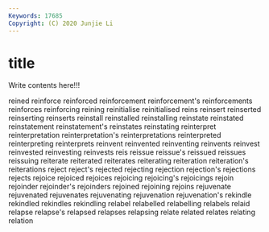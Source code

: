 ```yaml
---
Keywords: 17685
Copyright: (C) 2020 Junjie Li
---
```


# title

Write contents here!!!

reined 
reinforce 
reinforced 
reinforcement
reinforcement's 
reinforcements 
reinforces 
reinforcing 
reining 
reinitialise 
reinitialised 
reins 
reinsert 
reinserted
reinserting 
reinserts 
reinstall 
reinstalled 
reinstalling 
reinstate 
reinstated 
reinstatement 
reinstatement's 
reinstates
reinstating 
reinterpret 
reinterpretation 
reinterpretation's 
reinterpretations 
reinterpreted 
reinterpreting 
reinterprets 
reinvent 
reinvented
reinventing 
reinvents 
reinvest 
reinvested 
reinvesting 
reinvests 
reis 
reissue 
reissue's 
reissued
reissues 
reissuing 
reiterate 
reiterated 
reiterates 
reiterating 
reiteration 
reiteration's 
reiterations 
reject
reject's 
rejected 
rejecting 
rejection 
rejection's 
rejections 
rejects 
rejoice 
rejoiced 
rejoices
rejoicing 
rejoicing's 
rejoicings 
rejoin 
rejoinder 
rejoinder's 
rejoinders 
rejoined 
rejoining 
rejoins
rejuvenate 
rejuvenated 
rejuvenates 
rejuvenating 
rejuvenation 
rejuvenation's 
rekindle 
rekindled 
rekindles 
rekindling
relabel 
relabelled 
relabelling 
relabels 
relaid 
relapse 
relapse's 
relapsed 
relapses 
relapsing
relate 
related 
relates 
relating 
relation 
